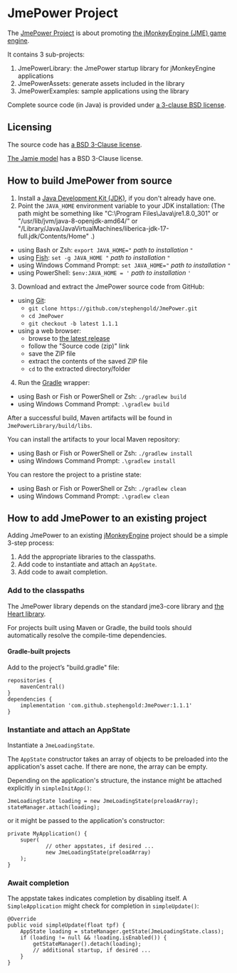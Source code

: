 # JmePower Project

The [JmePower Project][jmepower] is about promoting
[the jMonkeyEngine (JME) game engine][jme].

It contains 3 sub-projects:

1. JmePowerLibrary: the JmePower startup library for jMonkeyEngine applications
2. JmePowerAssets: generate assets included in the library
3. JmePowerExamples: sample applications using the library

Complete source code (in Java) is provided under
[a 3-clause BSD license][license].

## Licensing

The source code has [a BSD 3-Clause license][license].

[The Jamie model][jaime] has a BSD 3-Clause license.


## How to build JmePower from source

1. Install a [Java Development Kit (JDK)][adoptium],
   if you don't already have one.
2. Point the `JAVA_HOME` environment variable to your JDK installation:
   (The path might be something like "C:\Program Files\Java\jre1.8.0_301"
   or "/usr/lib/jvm/java-8-openjdk-amd64/" or
   "/Library/Java/JavaVirtualMachines/liberica-jdk-17-full.jdk/Contents/Home" .)
  + using Bash or Zsh: `export JAVA_HOME="` *path to installation* `"`
  + using [Fish]: `set -g JAVA_HOME "` *path to installation* `"`
  + using Windows Command Prompt: `set JAVA_HOME="` *path to installation* `"`
  + using PowerShell: `$env:JAVA_HOME = '` *path to installation* `'`
3. Download and extract the JmePower source code from GitHub:
  + using [Git]:
    + `git clone https://github.com/stephengold/JmePower.git`
    + `cd JmePower`
    + `git checkout -b latest 1.1.1`
  + using a web browser:
    + browse to [the latest release][latest]
    + follow the "Source code (zip)" link
    + save the ZIP file
    + extract the contents of the saved ZIP file
    + `cd` to the extracted directory/folder
4. Run the [Gradle] wrapper:
  + using Bash or Fish or PowerShell or Zsh: `./gradlew build`
  + using Windows Command Prompt: `.\gradlew build`

After a successful build,
Maven artifacts will be found in `JmePowerLibrary/build/libs`.

You can install the artifacts to your local Maven repository:
+ using Bash or Fish or PowerShell or Zsh: `./gradlew install`
+ using Windows Command Prompt: `.\gradlew install`

You can restore the project to a pristine state:
+ using Bash or Fish or PowerShell or Zsh: `./gradlew clean`
+ using Windows Command Prompt: `.\gradlew clean`

## How to add JmePower to an existing project

Adding JmePower to an existing [jMonkeyEngine][jme] project should be
a simple 3-step process:

1. Add the appropriate libraries to the classpaths.
2. Add code to instantiate and attach an `AppState`.
3. Add code to await completion.

### Add to the classpaths

The JmePower library depends on the standard jme3-core library and
[the Heart library][heart].

For projects built using Maven or Gradle, the build tools should automatically
resolve the compile-time dependencies.

#### Gradle-built projects

Add to the project’s "build.gradle" file:

    repositories {
        mavenCentral()
    }
    dependencies {
        implementation 'com.github.stephengold:JmePower:1.1.1'
    }

### Instantiate and attach an AppState

Instantiate a `JmeLoadingState`.

The `AppState` constructor takes an array of objects
to be preloaded into the application's asset cache.
If there are none, the array can be empty.

Depending on the application's structure, the instance might be
attached explicitly in `simpleInitApp()`:

    JmeLoadingState loading = new JmeLoadingState(preloadArray);
    stateManager.attach(loading);

or it might be passed to the application's constructor:

    private MyApplication() {
        super(
                // other appstates, if desired ...
                new JmeLoadingState(preloadArray)
        );
    }

### Await completion

The appstate takes indicates completion by disabling itself.
A `SimpleApplication` might check for completion in `simpleUpdate()`:

    @Override
    public void simpleUpdate(float tpf) {
        AppState loading = stateManager.getState(JmeLoadingState.class);
        if (loading != null && !loading.isEnabled()) {
            getStateManager().detach(loading);
            // additional startup, if desired ...
        }
    }


[adoptium]: https://adoptium.net/releases.html "Adoptium Project"
[fish]: https://fishshell.com/ "Fish command-line shell"
[git]: https://git-scm.com "Git"
[gradle]: https://gradle.org "Gradle Project"
[heart]: https://github.com/stephengold/Heart "Heart Project"
[jaime]: https://github.com/stephengold/JmePower/tree/master/JmePowerLibrary/src/main/resources/Models/Jaime "Jaime model"
[jme]: https://jmonkeyengine.org "jMonkeyEngine Project"
[jmepower]: https://github.com/stephengold/JmePower "JmePower Project"
[latest]: https://github.com/stephengold/JmePower/releases/latest "latest release"
[license]: https://github.com/stephengold/JmePower/blob/master/license.txt "JmePower license"
[openJDK]: https://openjdk.java.net "OpenJDK Project"
